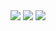 
<img src="https://lh3.googleusercontent.com/PyA7GSB_HvcZehizCh1fIrfEHjnCdh3Al8X6TctBBYb9c91Z5pNBsW5b4bSiCwHjR89BtNCRxlwfBMZ6sSsLeoaayIIWWS8xe-VhgoIW7-gF8uVR32aB7-NuEE-HL23oYTYXG0gPYuhvJILi5UkmGTAEKi_xjlrhIA56y7QuoEHw-2R45TeAJnGLoGxwCP8jUwsouKqvqSg30b45n1VpE3PDtrJ8a01D4ksOk34srTupQOtokQzCKIN2nv1yrK2YN161N-2Thw6ia_sSY-yWgMtUXdNG8H_ncR3ndEFkZN0ILSbrSnc4IggmciQC4poCWPqTvSpK8TqvL4EncbCT5AIT5ozItJhLu8eFm9LZ7clspddjCDij38TNr-WZTCygFo6_aBRDyQRmTMZo8xhh-87DIQCxBDtQcLT2vd9MIEuBhwdbypL4rjrmKRKEfX1BUGXUOjddPtf8Uu7LEvIoLezfEtWkMnA8TP3BKUQTfV_JbPUgCpPc46xT2jJUDZBI4tnl0s0ES2qYwynEY6v3AAF81sWsHyMovhJtnnkJdMipW9JRAzHV9iZPyDefmIohpHKikcptunsztyaNKmvTHX1dd3yPyl3i_MOS3pd24uj_LBDCFhBhQsvdWgn0ef1vZVMxPoqxBtumvfg_rUJyAVHvWkJ2KYlnjEuNzLtB961RhM56xktPDdGFVUlmjuORmj2J_m1A6K2nF-_mJvXotGgzz1wH9QOSNhEDv7QhAqJW9Ro=w1169-h657-no">

<img src="https://lh3.googleusercontent.com/cQIVN0Mj5O0tajjP8A3Uc8oehQ6_VHzI8-H_7Va3HXEzNBUxyf1DnvZemzIxWUWfAWEigcS-hbS8DchAGmFOWpk2Z_NLQfVOPascYvxQnNFqjHIyG78WaIhdR3OfP9Q4UZ9Ddt58iMX8mMPSfN14MH81nr-4nCggpOKb8P1Rw-t3OlYk4mPHbjr0jPRkup0pTqpmOzUIRzp5XIdmza2MoGabP2QUxHDMSOoBF5c3m3qTLIHSk44B4Cytlc-LFpQPMS-iOEosSlhsVOYyYTK1xlckSFszfkuhzrysGyo3kPSCvFZ1hGVQSg9PhHRjHA9g_Z0NPTJkoWLApOf_3qOvmAZr6QoARphdifWchydA6VEk2hyRNEWG48W_fRDwY5mbacdHSkqNzIFW2hTbWwpkLHNrR0gbnZgSajaUBq52BQA_ieHqCgj29KottdCM3J1GC3VpxRh2vNGN30SKjP0BUpj1D8C4hb7guD_Ct4nWYS68wbPMb7GSvZ3V8q59OsW--9zhj9PgNZ0S137QBAPv2aniBcYY2jV--nrUyJAM0qNZgSsfdK4iL7hdHAsjtPVZvgS9-yXBMvxs9m7qvidAnYkX7P3ocMILmSYkSWzAHBjLV02P6Kd5kPOmUYYdTVWlu38TaLfyS-Zljs6X-zuR38GePfVzlyFhQxk5BRkC-f78jB1b8JyRwK6v7lisVymNWoIuY8K3b58-ORK36E3xy8mW-tG1x1V3Bv_ln8J6dvutbCc=w1156-h657-no">

<img src="https://lh3.googleusercontent.com/i_glqUdLnJfKpHmRpHOoXvFqK7rOmj0kfuwJ6ZcxJeVcrxn-pe9JR9ndwwL26qLywoTMKtlCRGMJHaTZXL951uWJqEjgj9NEy_HRgi9Gz13_M76TKyAOpJnRt_hTL8xyC3dLyTcA3wLOvkF82YDotnGij-58qRCvHoyrcj78f7Oa2BzXamPnOisPsn-NQJCm_qw3rNM-asjQk_KovYS1PFY1xceQCNoAcdS_7S-aCSPY-qc3xRvY-_-P6SrgAUu84XkQmFgH6qKeW6bXXFzFEKp3p0HmLldsVArGa4NzpYmpAHDxdzCw95WnVHKHD4Il65oBwb1GaBSsKh4qEX3GztWh7Rh-V_7XWxmfHXX2elp-IcniE7A9Gig2mJUZI0npDLydk7Za8zpI3WWSrnmfw93Y7Cxhibevb96CGVZu0-sn3_PPZMx1nhp2xLNR5GQejxc5oujNvbawwr-2U5UUmgh-3wqsAZp-5s3_eWevzRynYf4sl6MC59NUtkSlVFVGU9zGlhbnu1ABLzWH3VTQu8bMtZkQy19hAE9YHWa7EPrlpR0IFjj0rw1I0KEVP5wpERZyyBumLgv8YB3O_oxJKhoIM0NEG4RhNlVd55v6lifylgwPGnyqUpf3uw-Hb9w_jIYA7aLdOsjzgljpVeGc9rrQBoZOzWnjkyX_YSlfgty-NK1XuNt0wUQiCDdNpzkhPr5UyhxKV3xj_8cm4hTYRUNuOFfSOgarba9R3kPMghroj9o=w1169-h657-no">
